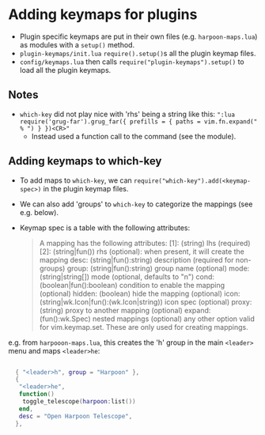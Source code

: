 # Adding keymaps for plugins

- Plugin specific keymaps are put in their own files (e.g. `harpoon-maps.lua`) as modules with a `setup()` method.
- `plugin-keymaps/init.lua` `require().setup()`s all the plugin keymap files.
- `config/keymaps.lua` then calls `require("plugin-keymaps").setup()` to load all the plugin keymaps.

## Notes

- `which-key` did not play nice with 'rhs' being a string like this: `":lua require('grug-far').grug_far({ prefills = { paths = vim.fn.expand(" % ") } })<CR>"`
  - Instead used a function call to the command (see the module).

## Adding keymaps to which-key

- To add maps to `which-key`, we can `require("which-key").add(<keymap-spec>)` in the plugin keymap files.
- We can also add 'groups' to `which-key` to categorize the mappings (see e.g. below).
- Keymap spec is a table with the following attributes:

  > A mapping has the following attributes:
  > [1]: (string) lhs (required)
  > [2]: (string|fun()) rhs (optional): when present, it will create the mapping
  > desc: (string|fun():string) description (required for non-groups)
  > group: (string|fun():string) group name (optional)
  > mode: (string|string[]) mode (optional, defaults to "n")
  > cond: (boolean|fun():boolean) condition to enable the mapping (optional)
  > hidden: (boolean) hide the mapping (optional)
  > icon: (string|wk.Icon|fun():(wk.Icon|string)) icon spec (optional)
  > proxy: (string) proxy to another mapping (optional)
  > expand: (fun():wk.Spec) nested mappings (optional)
  > any other option valid for vim.keymap.set. These are only used for creating mappings.

e.g. from `harpooon-maps.lua`, this creates the 'h' group in the main `<leader>` menu and maps `<leader>he`:

```lua

  { "<leader>h", group = "Harpoon" },
  {
   "<leader>he",
   function()
    toggle_telescope(harpoon:list())
   end,
   desc = "Open Harpoon Telescope",
  },
```
